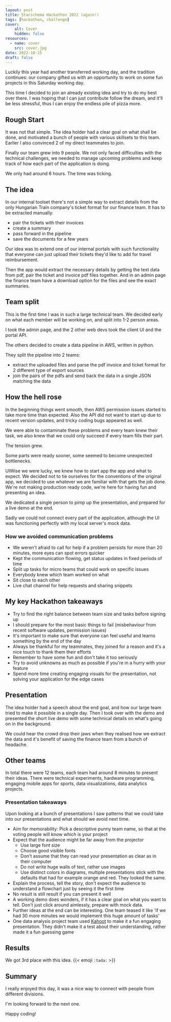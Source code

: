 ```yaml
---
layout: post
title: Starschema Hackathon 2022 (again!)
tags: [hackathon, challenge]
cover:
    alt: Cover
    hidden: false
resources:
  - name: cover
    src: cover.jpg
date: 2022-10-15
draft: false
---
```


Luckily this year had another transferred working day, and the tradition continues: our company gifted us with an opportunity to work on some fun projects in this Saturday working day.

<!--more-->

This time I decided to join an already existing idea and try to do my best over there.
I was hoping that I can just contribute follow the dream, and it'll be less stressful,
thus I can enjoy the endless pile of pizza more.

## Rough Start

It was not that simple. The idea holder had a clear goal on what shall be done,
and motivated a bunch of people with various skillsets to this team.
Earlier I also convinced 2 of my direct teammates to join.

Finally our team grew into 9 people. We not only faced difficulties with the technical challenges,
we needed to manage upcoming problems and keep track of how each part of the application is doing.

We only had around 6 hours. The time was ticking.

## The idea

In our internal toolset there's not a simple way to extract details from the only
Hungarian Train company's ticket format for our finance team.
It has to be extracted manually:

- pair the tickets with their invoices
- create a summary 
- pass forward in the pipeline
- save the documents for a few years

Our idea was to extend one of our internal portals with such functionality that
everyone can just upload their tickets they'd like to add for travel reimbursement.

Then the app would extract the necessary details by getting the text data from pdf,
pair the ticket and invoice pdf files together.
And in an admin page the finance team have a download option for the files and see the exact summaries.

## Team split

This is the first time I was in such a large technical team.
We decided early on what each member will be working on, and split into 1-2 person areas.

I took the admin page, and the 2 other web devs took the client UI and the portal API.

The others decided to create a data pipeline in AWS, written in python.

They split the pipeline into 2 teams:

- extract the uploaded files and parse the pdf invoice and ticket format for 2 different type of export sources
- join the pairs of the pdfs and send back the data in a single JSON matching the data

## How the hell rose

In the beginning things went smooth, then AWS permission issues started to take more time than expected.
Also the API did not want to start up due to recent version updates, and tricky coding bugs appeared as well.

We were able to contaminate these problems and every team knew their task,
we also knew that we could only succeed if every team fills their part.

The tension grew.

Some parts were ready sooner, some seemed to become unexpected bottlenecks.

UIWise we were lucky, we knew how to start app the app and what to expect.
We decided not to tie ourselves for the conventions of the original app,
we decided to use whatever we are familiar with that gets the job done.
We're not making production ready code, we're here for having fun and presenting an idea.

We dedicated a single person to pimp up the presentation, and prepared for a live demo at the end.

Sadly we could not connect every part of the application,
although the UI was functioning perfectly with my local server's mock data.

### How we avoided communication problems

- We weren't afraid to call for help if a problem persists for more than 20 minutes, more eyes can spot errors quicker
- Kept the communication flowing, get status updates in fixed periods of time
- Split up tasks for micro teams that could work on specific issues
- Everybody knew which team worked on what
- Sit close to each other
- Live chat channel for help requests and sharing snippets

## My key Hackathon takeaways

- Try to find the right balance between team size and tasks before signing up
- I should prepare for the most basic things to fail (misbehaviour from recent software updates, permission issues)
- It's important to make sure that everyone can feel useful and learns something by the end of the day
- Always be thankful for my teammates, they joined for a reason and it's a nice touch to thank them their efforts
- Remember to have some fun and don't take it too seriously
- Try to avoid unknowns as much as possible if you're in a hurry with your feature
- Spend more time creating engaging visuals for the presentation, not solving your application for the edge cases

## Presentation

The idea holder had a speech about the end goal, and how our large team tried to make it possible in a single day.
Then I took over with the demo and presented the short live demo with some technical details on what's going on in the background.

We could hear the crowd drop their jaws when they realised how we extract the data and
it's benefit of saving the finance team from a bunch of headache.

## Other teams

In total there were 12 teams, each team had around 8 minutes to present their ideas.
There were technical experiments, hardware programming, engaging mobile apps for sports, data visualizations, data analytics projects.

### Presentation takeaways

Upon looking at a bunch of presentations I saw patterns that we could take into our presentations and what should we avoid next time.

- Aim for memorability: Pick a descriptive punny team name, so that at the voting people will know which is your project
- Expect that the audience might be far away from the projector
  - Use large font size
  - Choose good visible fonts
  - Don't assume that they can read your presentation as clear as in their computer
  - Do not write huge walls of text, rather use images
  - Use distinct colors in diagrams, multiple presentations stick with the defaults that had for example orange and red. They looked the same.
- Explain the process, tell the story, don't expect the audience to understand a flowchart just by seeing it the first time
- No result is still result if you can present it well
- A working demo does wonders, if it has a clear goal on what you want to tell. Don't just click around aimlessly, prepare with mock data.
- Further ideas at the end can be interesting. One team teased it like 'if we had 30 more minutes we would implement this huge amount of tasks'
- One data analysis project team used [Kahoot](https://kahoot.it) to make it a fun engaging presentation. They didn't make it a test about their understanding, rather made it a fun guessing game

## Results

We got 3rd place with this idea. {{< emoji `:tada:` >}}

## Summary

I really enjoyed this day, it was a nice way to connect with people from different divisions.

I'm looking forward to the next one.

Happy coding!

